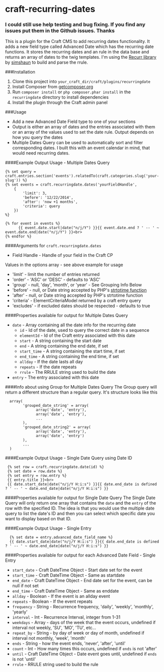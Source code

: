 craft-recurring-dates
=====================

### I could still use help testing and bug fixing. If you find any issues put them in the Github issues. Thanks

This is a plugin for the Craft CMS to add recurring dates functionality. It adds a new field type called Advanced Date which has the recurring date functions. It stores the recurring dates and an rule in the data base and returns an array of dates to the twig templates. I'm using the [Recurr library](https://github.com/simshaun/recurr) by [simshaun](https://github.com/simshaun) to build and parse the rrule.

###Installation

1. Clone this project into `your_craft_dir/craft/plugins/recurringdate`
2. Install Composer from [getcomposer.org](https://getcomposer.org/doc/00-intro.md#installation-nix) 
3. Run `composer install` or `php composer.phar install` in the `recurringdate` directory to install dependencies
4. Install the plugin through the Craft admin panel

###Usage

* Add a new Advanced Date Field type to one of your sections 
* Output is either an array of dates and the entries associated with them or an array of the values used to set the date rule. Output depends on how you query the dates
* Multiple Dates Query can be used to automatically sort and filter corresponding dates. I built this with an event calendar in mind, that would need recurring dates.

####Example Output Usage - Multiple Dates Query

```
{% set query = craft.entries.section('events').relatedTo(craft.categories.slug('your-slug')) %}
{% set events = craft.recurringdate.dates('yourFieldHandle',
	{ 
		'limit': 3, 
		'before': '12/22/2014', 
		'after': 'now +1 months', 
		'criteria': query
	}) 
%}

{% for event in events %}
	  {{ event.date.start|date("n/j/Y") }}{{ event.date.end ? ' -- ' ~ event.date.end|date("n/j/Y") }}<br>
{% endfor %}
```

####Arguments for `craft.recurringdate.dates`
* Field Handle - Handle of your field in the Craft CP

Values in the options array - see above example for usage
* 'limit' - limit the number of entries returned
* 'order' - 'ASC' or 'DESC' - defaults to 'ASC'
* 'group' - null, 'day', 'month', or 'year' - See Grouping Info Below
* 'before' - null, or Date string accepted by PHP's [strtotime function](http://www.php.net/manual/en/datetime.formats.php)
* 'after' - null, or Date string accepted by PHP's strtotime function 
* 'criteria' - ElementCriteriaModel returned by a craft entry query
* 'excludes' - if excluded dates should be respected - defaults to true

####Properties available for output for Multiple Dates Query
* `date` - Array containing all the date info for the recurring date
  * `id` - Id of the date, used to query the correct date in a sequence
  * `elementId` - Id of the Craft entry associated with this date 
  * `start` - A string containing the start date
  * `end` - A string containing the end date, if set
  * `start_time` - A string containing the start time, if set
  * `end_time` - A string containing the end time, if set
  * `allday` - If the date lasts all day
  * `repeats` - If the date repeats
  * `rrule` - The RRULE string used to build the date
* `entry` - The entry associated with this date

####Info about using Group for Multiple Dates Query
The Group query will return a different structure than a regular query. It's structure looks like this
```
  array(
	    'grouped_date_string' = array(
		      array('date', 'entry'),
		      array('date', 'entry'),
		      ...
	    ),
	    'grouped_date_string2' = array(
		      array('date', 'entry'),
		      array('date', 'entry')
	    ),
	    ...
  )
```

####Example Output Usage - Single Date Query using Date ID
```
 {% set row = craft.recurringdate.date(id) %}
 {% set date = row.date %}
 {% set entry = row.entry %}
 {{ entry.title }}<br>
 {{ date.start_date|date("n/j/Y H:i:s") }}{{ date.end_date is defined ? ' -- ' ~ date.end_date|date("n/j/Y H:i:s") }}
```

####Properties available for output for Single Date Query
The Single Date Query will only return one array that contains the `date` and the `entry` of the row with the specified ID. The idea is that you would use the multiple date query to list the date's ID and then you can select which specific date you want to display based on that ID. 


####Example Output Usage - Single Entry
```
  {% set date = entry.advanced_date_field_name %}
  {{ date.start_date|date("n/j/Y H:i:s") }}{{ date.end_date is defined ? ' -- ' ~ date.end_date|date("n/j/Y H:i:s") }}
```

####Properties available for output for each Advanced Date Field - Single Entry
* `start_date` - Craft DateTime Object - Start date set for the event 
* `start_time` - Craft DateTime Object - Same as startdate
* `end_date` - Craft DateTime Object - End date set for the event, can be null if not set 
* `end_time` - Craft DateTime Object - Same as enddate
* `allday` - Boolean - If the event is an allday event
* `repeats` - Boolean - If the event repeats
* `frequency` - String - Recurrence frequency, 'daily', 'weekly', 'monthly', 'yearly'
* `interval` - Int - Recurrence Interval, integer from 1-31
* `weekdays` - Array - days of the week that the event occurs, undefined if interval not weekly, 'SU', 'MO', 'TU', etc...
* `repeat_by` - String - by day of week or day of month, undefined if interval not monthly, 'week', 'month'
* `ends` - String - how the event ends, 'never', 'after', 'until'
* `count` - Int - How many times this occurs, undefined if `ends` is not 'after'
* `until` - Craft DateTime Object - Date event goes until, undefined if `ends` is not 'until'
* `rrule` - RRULE string used to build the rule
